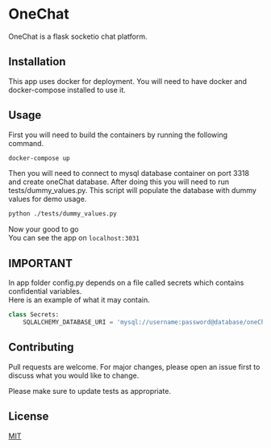 # OneChat

OneChat is a flask socketio chat platform.

## Installation

This app uses docker for deployment. You will need to have docker and docker-compose installed to use it.

## Usage

First you will need to build the containers by running the following command.
```bash
docker-compose up
```

Then you will need to connect to mysql database container on port 3318 and create oneChat database.
After doing this you will need to run tests/dummy_values.py. This script will populate the database with dummy values for demo usage.
```bash
python ./tests/dummy_values.py
```

Now your good to go  
You can see the app on `localhost:3031`


## IMPORTANT

In app folder config.py depends on a file called secrets which contains confidential variables.  
Here is an example of what it may contain.

```python
class Secrets:
    SQLALCHEMY_DATABASE_URI = 'mysql://username:password@database/oneChat'
```


## Contributing
Pull requests are welcome. For major changes, please open an issue first to discuss what you would like to change.

Please make sure to update tests as appropriate.

## License
[MIT](https://choosealicense.com/licenses/mit/)
